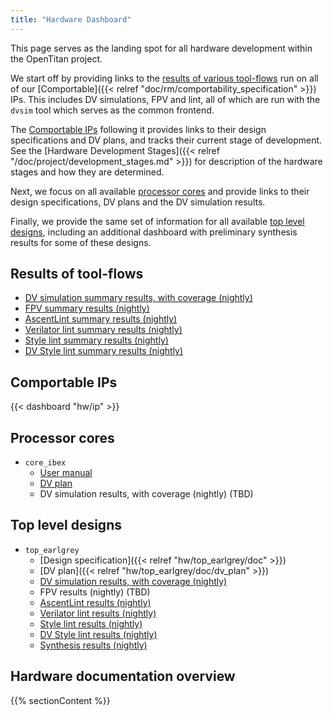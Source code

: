 ```yaml
---
title: "Hardware Dashboard"
---
```


This page serves as the landing spot for all hardware development within the OpenTitan project.

We start off by providing links to the [results of various tool-flows](#results-of-toolflows) run on all of our [Comportable]({{< relref "doc/rm/comportability_specification" >}}) IPs.
This includes DV simulations, FPV and lint, all of which are run with the `dvsim` tool which serves as the common frontend.

The [Comportable IPs](#comportable-ips) following it provides links to their design specifications and DV plans, and tracks their current stage of development.
See the [Hardware Development Stages]({{< relref "/doc/project/development_stages.md" >}}) for description of the hardware stages and how they are determined.

Next, we focus on all available [processor cores](#processor-cores) and provide links to their design specifications, DV plans and the DV simulation results.

Finally, we provide the same set of information for all available [top level designs](#top-level-designs), including an additional dashboard with preliminary synthesis results for some of these designs.


## Results of tool-flows

* [DV simulation summary results, with coverage (nightly)](https://reports.opentitan.org/hw/top_earlgrey/dv/summary.html)
* [FPV summary results (nightly)](https://reports.opentitan.org/hw/top_earlgrey/fpv/summary.html)
* [AscentLint summary results (nightly)](https://reports.opentitan.org/hw/top_earlgrey/lint/ascentlint/summary.html)
* [Verilator lint summary results (nightly)](https://reports.opentitan.org/hw/top_earlgrey/lint/verilator/summary.html)
* [Style lint summary results (nightly)](https://reports.opentitan.org/hw/top_earlgrey/lint/veriblelint/summary.html)
* [DV Style lint summary results (nightly)](https://reports.opentitan.org/hw/top_earlgrey/dv/lint/veriblelint/summary.html)

## Comportable IPs

{{< dashboard "hw/ip" >}}

## Processor cores

* `core_ibex`
  * [User manual](https://ibex-core.readthedocs.io/en/latest)
  * [DV plan](https://ibex-core.readthedocs.io/en/latest/verification.html)
  * DV simulation results, with coverage (nightly) (TBD)

## Top level designs

* `top_earlgrey`
  * [Design specification]({{< relref "hw/top_earlgrey/doc" >}})
  * [DV plan]({{< relref "hw/top_earlgrey/doc/dv_plan" >}})
  * [DV simulation results, with coverage (nightly)](https://reports.opentitan.org/hw/top_earlgrey/dv/latest/results.html)
  * FPV results (nightly) (TBD)
  * [AscentLint results (nightly)](https://reports.opentitan.org/hw/top_earlgrey/lint/ascentlint/latest/results.html)
  * [Verilator lint results (nightly)](https://reports.opentitan.org/hw/top_earlgrey/lint/verilator/latest/results.html)
  * [Style lint results (nightly)](https://reports.opentitan.org/hw/top_earlgrey/lint/veriblelint/latest/results.html)
  * [DV Style lint results (nightly)](https://reports.opentitan.org/hw/top_earlgrey/dv/lint/veriblelint/latest/results.html)
  * [Synthesis results (nightly)](https://reports.opentitan.org/hw/top_earlgrey/syn/latest/results.html)

## Hardware documentation overview

{{% sectionContent %}}
